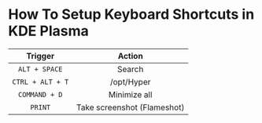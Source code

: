 # How To Setup Keyboard Shortcuts in KDE Plasma

| Trigger          | Action                      |
| :--------------: | :-------------------------: |
| `ALT + SPACE`    | Search                      |
| `CTRL + ALT + T` | /opt/Hyper                  |
| `COMMAND + D`    | Minimize all                |
| `PRINT`          | Take screenshot (Flameshot) |
